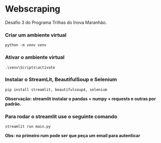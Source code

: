 # Webscraping
Desafio 3 do Programa Trilhas do Inova Maranhão.

### Criar um ambiente virtual
```
python -m venv venv
```

### Ativar o ambiente virtual
```
.\venv\Scripts\activate
```

### Instalar o StreamLit, BeautifulSoup e Selenium
```
pip install streamlit, beautifulsoup4, selenium
```

**Observação: streamlit instalar o pandas + numpy + requests e outras por padrão.**

### Para rodar o streamlit use o seguinte comando
```
streamlit run main.py
```
**Obs: no primeiro rum pode ser que peça um email para autenticar**
